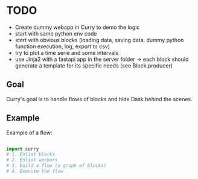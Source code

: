 # TODO

- Create dummy webapp in Curry to demo the logic
- start with same python env code
- start with obvious blocks (loading data, saving data, dummy python function execution, log, export to csv)
- try to plot a time serie and some intervals
- use Jinja2 with a fastapi app in the server folder -> each block should generate a template for its specific needs (see Block.producer)

## Goal

Curry's goal is to handle flows of blocks and hide Dask behind the scenes.

## Example

Example of a flow:

```python

import curry
# 1. Enlist blocks
# 2. Enlist workers
# 3. Build a flow (a graph of blocks)
# 4. Execute the flow

```
